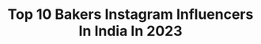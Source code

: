---
title: Top 10 Bakers Instagram Influencers In India In 2023
description: >-
  Find top bakers Instagram influencers in India in 2023. Most popular hashtags: #dessert #baking #chocolate #recipe.
platform: Instagram
hits: 776
text_top: Analyze the most popular Instagram accounts on inBeat.
text_bottom: Our database aggregates 776 Instagram influencers like this in India for you to work with.
profiles:
  - username: "passionateaboutbaking"
    fullname: >-
      Deeba Rajpal
    bio: >-
      Cookbook Author | Baker | Content Creator | Blogger | Eggless Desserts | Food Stylist | Food Photography Recipes on @pabrecipes India 🇮🇳
    location: "India"
    followers: 416171
    engagement: 1005
    commentsToLikes: 0.016130
    id: ck0twjmsvfofn0i19ffoazlr7
    verified: true
    hashtags: "#ad, #strawberries, #pabrecipes, #biscofflotus"
  - username: "funamentals"
    fullname: >-
      Funa Maduka
    bio: >-
      dms welcome but plssss direct all business queries to funa.assistant@gmail.com filmmaker 👩🏾‍🎨 & aspiring vegan baker👩🏾‍🍳 film @waitingforhassana
    location: "India"
    followers: 10881
    engagement: 446
    commentsToLikes: 0.093641
    id: ck8t00dozqexk0j78wk7x4dyg
    verified: false
    hashtags: "#blacklivesmatter, #celinesciamma, #pedroalmodovar, #bongjoonho"
  - username: "stacie_bono"
    fullname: >-
      Stacie Bono
    bio: >-
      Actress • Singer • Dog Mother • Traveller • Baker • Follow my fur baby: @sunshinebono
    location: "India"
    followers: 9255
    engagement: 272
    commentsToLikes: 0.059373
    id: ck0w234htme6p0i19v971vig6
    verified: false
    hashtags: "#maltipomsofinstagram, #believeinbetter, #bidenharris2020, #petstagram"
  - username: "sanghati__banerjee"
    fullname: >-
      সংহতি🌹
    bio: >-
      Baker•Model•Dancer . Owner -@sweetlittlethings_kgp Follow my furry baby @woof.with.zico . Dm for paid collaborations📩
    location: "India"
    followers: 5181
    engagement: 764
    commentsToLikes: 0.010726
    id: ck9hccaoekqgg0j78ae15evqf
    verified: false
    hashtags: "#ootd, #hairstyle, #sareedraping, #floral"
  - username: "gouri_koushik"
    fullname: >-
      GK
    bio: >-
      Ethical Vegan 🌱 Baker/owner of @plantbased.edibles 🧁 Bengaluru, India.
    location: "India"
    followers: 2109
    engagement: 1227
    commentsToLikes: 0.028940
    id: ckap0s1i8rjib0i78pseeox95
    verified: false
    hashtags: "#indies, #fosteringsaveslives, #adoptdontshop, #butterbeankoushik"
  - username: "vindiskitchen"
    fullname: >-
      Vindi
    bio: >-
      Baking is my calling! 👩‍💻 Software engineer turned baker 🍞 Sourdough obsessed 🥐 Workshops 👋 DM for collaborations 📍Seattle, Washington 🇦🇺🇱🇰
    location: "India"
    followers: 47961
    engagement: 286
    commentsToLikes: 0.057343
    id: ck6tkf5su4ky00j714ca5oxqh
    verified: false
    hashtags: "#instafood, #tgif, #droolworthy, #recipe"
  - username: "sugarcoated11"
    fullname: >-
      SugarCoated
    bio: >-
      Manisha Singh Stock Photographer - @shutterstock Avid Baker 🎂 Pune Maharashtra
    location: "India"
    followers: 7209
    engagement: 1168
    commentsToLikes: 0.281516
    id: ckf5qstk4ag6d0j23m1rq9hev
    verified: false
    hashtags: "#stilllife, #sunflowerseeds, #foodphotography, #photographers"
  - username: "thegirlinphulkari"
    fullname: >-
      Swati Khosla|ChandigarhBlogger
    bio: >-
      Content Creator at Day, Baker at Night Email for Collab ⬇️ thegirlinphulkari@gmail.com Live|Love|Eat|Dance
    location: "India"
    followers: 28462
    engagement: 99
    commentsToLikes: 0.139615
    id: ck0tzh1woqeg70i19g2v1z0s2
    verified: false
    hashtags: "#reelkarofeelkaro, #northindiancuisine, #chandigarhfoodies, #foodtalkindia"
  - username: "shivesh17"
    fullname: >-
      Shivesh Bhatia
    bio: >-
      25 Delhi, India Self-taught baker, food blogger Author of two cookbooks Youtube- Bake With Shivesh 📩shiveshbhatia96@gmail.com
    location: "India"
    followers: 656778
    engagement: 339
    commentsToLikes: 0.023993
    id: ck0tzh2rtqel70i19uytwc5sx
    verified: true
    hashtags: "#feelitreelit, #recipe, #chocolate, #feature"
  - username: "whatdillieats"
    fullname: >-
      Parth & Vandana
    bio: >-
      #whatdillieats Baker @cakeemporiumbakers Why have abs when u can have kebabs😉 DM for Collaborations. Or Email - parthtandon7@gmail.com
    location: "India"
    followers: 125297
    engagement: 85
    commentsToLikes: 0.020354
    id: ck13b1caot7fe0i198t8p8auj
    verified: false
    hashtags: "#southindianfood, #reelsofinstagram, #momos, #northindianfood"
---